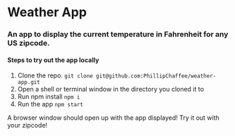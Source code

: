 # Weather App
### An app to display the current temperature in Fahrenheit for any US zipcode.

#### Steps to try out the app locally

1. Clone the repo. `git clone git@github.com:PhillipChaffee/weather-app.git`
2. Open a shell or terminal window in the directory you cloned it to
3. Run npm install `npm i`
4. Run the app `npm start`

A browser window should open up with the app displayed!
Try it out with your zipcode!
